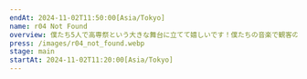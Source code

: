 ```yaml
---
endAt: 2024-11-02T11:50:00[Asia/Tokyo]
name: r04 Not Found
overview: 僕たち5人で高専祭という大きな舞台に立てて嬉しいです！僕たちの音楽で観客の皆さんの心を打てるような演奏をしてみせます！情熱を込めて最高のライブにするのでぜひ見にきてください！！
press: /images/r04_not_found.webp
stage: main
startAt: 2024-11-02T11:20:00[Asia/Tokyo]
---
```

